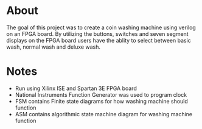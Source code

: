 # About

The goal of this project was to create a coin washing machine using verilog on an FPGA board.
By utilizing the buttons, switches and seven segment displays on the FPGA board
users have the ablity to select between basic wash, normal wash and deluxe wash.


# Notes
- Run using Xilinx ISE and Spartan 3E FPGA board
- National Instruments Function Generator was used to program clock
- FSM contains Finite state diagrams for how washing machine should function
- ASM contains algorithmic state machine diagram for washing machine function
